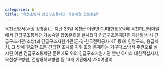 ```yaml
---
categories: b
title: "옥천소방서 긴급구조통제단 기능숙달 합동훈련"
---
```

옥천소방서(서장 장창훈)는 지난 23일 옥천군 이원면 CJ대한통운택배 옥천허브터미널에서 긴급구조통제단 기능숙달 합동훈련을 실시했다.긴급구조통제단은 재난발생 시 긴급구조기관(소방)과 긴급구조지원기관(군&middot;경&middot;한국전력공사&middot;KT 등)이 인명구조, 응급처치, 그 밖에 필요한 모든 긴급한 조치를 지휘&middot;조정&middot;통제하는 기구다.소방서 주관으로 실시된 이번 긴급구조통제단 훈련에도 위의 긴급구조지원기관 뿐만 아니라 대한적십자사, 옥천성모병원, 건양대학교병원 등 13개 기관에서 220여명이 